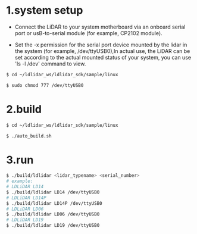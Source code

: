 # 1.system setup
- Connect the LiDAR to your system motherboard via an onboard serial port or usB-to-serial module (for example, CP2102 module).

- Set the -x permission for the serial port device mounted by the lidar in the system (for example, /dev/ttyUSB0),In actual use, the LiDAR can be set according to the actual mounted status of your system, you can use 'ls -l /dev' command to view.

``` bash
$ cd ~/ldlidar_ws/ldlidar_sdk/sample/linux

$ sudo chmod 777 /dev/ttyUSB0
```

# 2.build

``` bash
$ cd ~/ldlidar_ws/ldlidar_sdk/sample/linux

$ ./auto_build.sh
```

# 3.run
``` bash
$ ./build/ldlidar <lidar_typename> <serial_number>
# example:
# LDLiDAR LD14 
$ ./build/ldlidar LD14 /dev/ttyUSB0
# LDLiDAR LD14P 
$ ./build/ldlidar LD14P /dev/ttyUSB0
# LDLiDAR LD06
$ ./build/ldlidar LD06 /dev/ttyUSB0
# LDLiDAR LD19
$ ./build/ldlidar LD19 /dev/ttyUSB0
```